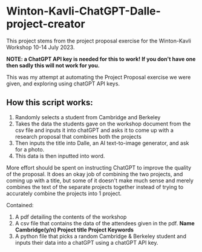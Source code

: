 # Winton-Kavli-ChatGPT-Dalle-project-creator
This project stems from the project proposal exercise for the Winton-Kavli Workshop 10-14 July 2023.

**NOTE: a ChatGPT API key is needed for this to work! If you don't have one then sadly this will not work for you.**

This was my attempt at automating the Project Proposal exercise we were given, and exploring using chatGPT API keys.

## How this script works:
1.  Randomly selects a student from Cambridge and Berkeley
2.  Takes the data the students gave on the workshop document from the csv file and inputs it into chatGPT and asks it to come up with a research proposal that combines both the projects
3.  Then inputs the title into Dalle, an AI text-to-image generator, and ask for a photo.
4.  This data is then inputted into word.

More effort should be spent on instructing ChatGPT to improve the quality of the proposal. It does an okay job of combining the two projects, and coming up with a title, 
but some of it doesn't make much sense and merely combines the text of the separate projects together instead of trying to accurately combine the projects into 1 project.

Contained: 
1.  A pdf detailing the contents of the workshop
2.  A csv file that contains the data of the attendees given in the pdf. **Name  Cambridge(y/n)  Project title  Project  Keywords**
3.  A python file that picks a random Cambridge & Berkeley student and inputs their data into a chatGPT using a chatGPT API key.
